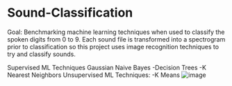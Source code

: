 # Sound-Classification
Goal: Benchmarking machine learning techniques when used to classify the spoken digits from 0 to 9. Each sound file is transformed into a spectrogram prior to classification so this project uses image recognition techniques to try and classify sounds. 

Supervised ML Techniques 
  Gaussian Naive Bayes
  -Decision Trees
  -K Nearest Neighbors 
Unsupervised ML Techniques:
  -K Means
![image](https://user-images.githubusercontent.com/85899973/141192136-4e99f390-5a45-4fed-9dfe-183aee0da503.png)

